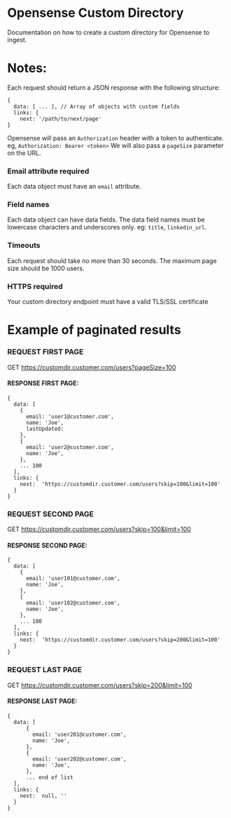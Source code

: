 # Opensense Custom Directory
Documentation on how to create a custom directory for Opensense to ingest.  

# Notes:
Each request should return a JSON response with the following structure:
```
{
  data: [ ... ], // Array of objects with custom fields
  links: {
    next: '/path/to/next/page'
}
```
Opensense will pass an `Authorization` header with a token to authenticate. eg, `Authorization: Bearer <token>`
We will also pass a `pageSize` parameter on the URL.

### Email attribute required
Each data object must have an `email` attribute.

### Field names
Each data object can have data fields.  The data field names must be lowercase characters and underscores only.  eg: `title`, `linkedin_url`.

### Timeouts
Each request should take no more than 30 seconds.  The maximum page size should be 1000 users.

### HTTPS required 
Your custom directory endpoint must have a valid TLS/SSL certificate

# Example of paginated results
### REQUEST FIRST PAGE
GET https://customdir.customer.com/users?pageSize=100

#### RESPONSE FIRST PAGE:
```
{
  data: [ 
    {
      email: 'user1@customer.com',
      name: 'Joe',
      lastUpdated:
    }, 
    {
      email: 'user2@customer.com',
      name: 'Joe',
    }, 
    ... 100 
  ],
  links: {
    next:  'https://customdir.customer.com/users?skip=100&limit=100'
  }
}
```

### REQUEST SECOND PAGE
GET https://customdir.customer.com/users?skip=100&limit=100

#### RESPONSE SECOND PAGE:

```
{
  data: [ 
    {
      email: 'user101@customer.com',
      name: 'Joe',
    }, 
    {
      email: 'user102@customer.com',
      name: 'Joe',
    }, 
    ... 100 
  ],
  links: {
    next:  'https://customdir.customer.com/users?skip=200&limit=100'
  }
}
```

### REQUEST LAST PAGE
GET https://customdir.customer.com/users?skip=200&limit=100
#### RESPONSE LAST PAGE:
```
{
  data: [ 
      {
        email: 'user201@customer.com',
        name: 'Joe',
      }, 
      {
        email: 'user202@customer.com',
        name: 'Joe',
      }, 
      ... end of list
  ],
  links: {
    next:  null, ''
  }
}
```
